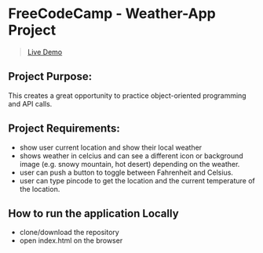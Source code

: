 # FreeCodeCamp - Weather-App Project
>[Live Demo](https://archanabansal88.github.io/weather-app/)


## Project Purpose:

This creates a great opportunity to practice object-oriented programming and API calls.

## Project Requirements:

* show user current location and show their local weather
* shows weather in celcius and can see a different icon or background image (e.g. snowy mountain, hot desert) depending on the weather.
* user can push a button to toggle between Fahrenheit and Celsius.
* user can type pincode to get the location and the current temperature of the location.

## How to run the application Locally

* clone/download the repository
* open index.html on the browser
